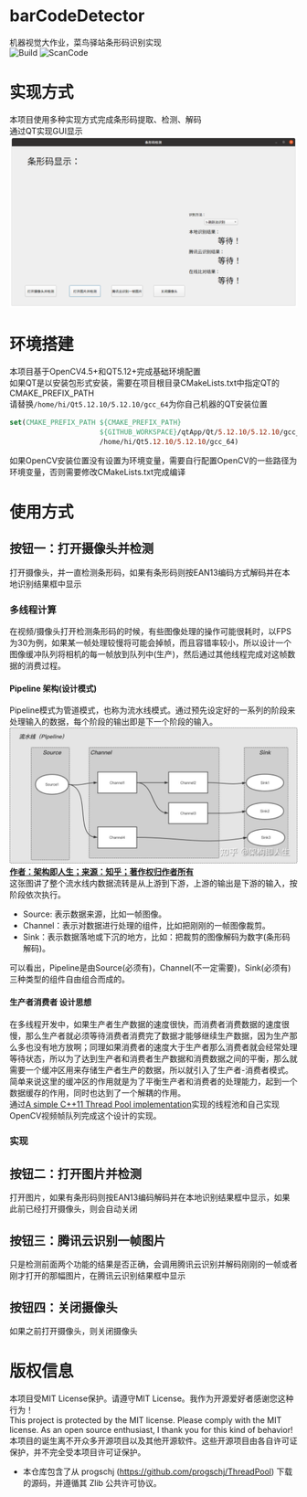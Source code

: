 # barCodeDetector  
机器视觉大作业，菜鸟驿站条形码识别实现  
![Build](https://github.com/WangShuoran/barCodeDetector/actions/workflows/cmake.yml/badge.svg) ![ScanCode](https://github.com/WangShuoran/barCodeDetector/actions/workflows/codeql-analysis.yml/badge.svg)  

# 实现方式  
本项目使用多种实现方式完成条形码提取、检测、解码  
通过QT实现GUI显示  
![IndexScreenshot](img/index.png)  

# 环境搭建  
本项目基于OpenCV4.5+和QT5.12+完成基础环境配置  
如果QT是以安装包形式安装，需要在项目根目录CMakeLists.txt中指定QT的CMAKE_PREFIX_PATH  
请替换`/home/hi/Qt5.12.10/5.12.10/gcc_64`为你自己机器的QT安装位置  
```cmake  
set(CMAKE_PREFIX_PATH ${CMAKE_PREFIX_PATH}  
                      ${GITHUB_WORKSPACE}/qtApp/Qt/5.12.10/5.12.10/gcc_64  
                      /home/hi/Qt5.12.10/5.12.10/gcc_64)  
```  
如果OpenCV安装位置没有设置为环境变量，需要自行配置OpenCV的一些路径为环境变量，否则需要修改CMakeLists.txt完成编译  

# 使用方式  
## 按钮一：打开摄像头并检测  
打开摄像头，并一直检测条形码，如果有条形码则按EAN13编码方式解码并在本地识别结果框中显示  
### 多线程计算  
在视频/摄像头打开检测条形码的时候，有些图像处理的操作可能很耗时，以FPS为30为例，如果某一帧处理较慢将可能会掉帧，而且容错率较小，所以设计一个图像缓冲队列将相机的每一帧放到队列中(生产)，然后通过其他线程完成对这帧数据的消费过程。  

#### Pipeline 架构(设计模式)  
Pipeline模式为管道模式，也称为流水线模式。通过预先设定好的一系列的阶段来处理输入的数据，每个阶段的输出即是下一个阶段的输入。  
![IndexScreenshot](img/screenshot/screenshot-1.jpg)  
**[作者：架构即人生；来源：知乎；著作权归作者所有](https://zhuanlan.zhihu.com/p/355034910)**  
这张图讲了整个流水线内数据流转是从上游到下游，上游的输出是下游的输入，按阶段依次执行。  
- Source: 表示数据来源，比如一帧图像。  
- Channel：表示对数据进行处理的组件，比如把刚刚的一帧图像裁剪。  
- Sink：表示数据落地或下沉的地方，比如：把裁剪的图像解码为数字(条形码解码)。  

可以看出，Pipeline是由Source(必须有)，Channel(不一定需要)，Sink(必须有)三种类型的组件自由组合而成的。  
#### 生产者消费者 设计思想  
在多线程开发中，如果生产者生产数据的速度很快，而消费者消费数据的速度很慢，那么生产者就必须等待消费者消费完了数据才能够继续生产数据，因为生产那么多也没有地方放啊；同理如果消费者的速度大于生产者那么消费者就会经常处理等待状态，所以为了达到生产者和消费者生产数据和消费数据之间的平衡，那么就需要一个缓冲区用来存储生产者生产的数据，所以就引入了生产者-消费者模式。  
简单来说这里的缓冲区的作用就是为了平衡生产者和消费者的处理能力，起到一个数据缓存的作用，同时也达到了一个解耦的作用。  
通过[A simple C++11 Thread Pool implementation](https://github.com/progschj/ThreadPool)实现的线程池和自己实现OpenCV视频帧队列完成这个设计的实现。  

### 实现  


## 按钮二：打开图片并检测  
打开图片，如果有条形码则按EAN13编码解码并在本地识别结果框中显示，如果此前已经打开摄像头，则会自动关闭  

## 按钮三：腾讯云识别一帧图片  
只是检测前面两个功能的结果是否正确，会调用腾讯云识别并解码刚刚的一帧或者刚才打开的那幅图片，在腾讯云识别结果框中显示  

## 按钮四：关闭摄像头  
如果之前打开摄像头，则关闭摄像头  

# 版权信息  
本项目受MIT License保护。请遵守MIT License。我作为开源爱好者感谢您这种行为！  
This project is protected by the MIT license. Please comply with the MIT license. As an open source enthusiast, I thank you for this kind of behavior!  
本项目的诞生离不开众多开源项目以及其他开源软件。这些开源项目由各自许可证保护，并不完全受本项目许可证保护。  
- 本仓库包含了从 progschj (https://github.com/progschj/ThreadPool) 下载的源码，并遵循其 Zlib 公共许可协议。  
